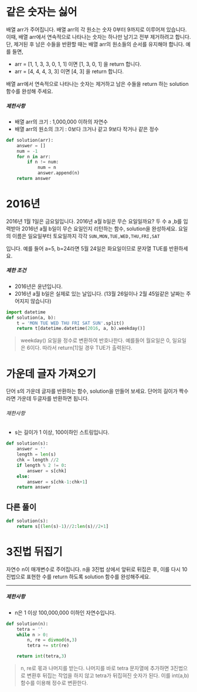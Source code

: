 # 같은 숫자는 싫어

배열 arr가 주어집니다. 배열 arr의 각 원소는 숫자 0부터 9까지로 이루어져 있습니다. 이때, 배열 arr에서 연속적으로 나타나는 숫자는 하나만 남기고 전부 제거하려고 합니다. 단, 제거된 후 남은 수들을 반환할 때는 배열 arr의 원소들의 순서를 유지해야 합니다. 예를 들면,

- arr = [1, 1, 3, 3, 0, 1, 1] 이면 [1, 3, 0, 1] 을 return 합니다.
- arr = [4, 4, 4, 3, 3] 이면 [4, 3] 을 return 합니다.

배열 arr에서 연속적으로 나타나는 숫자는 제거하고 남은 수들을 return 하는 solution 함수를 완성해 주세요.

##### 제한사항

- 배열 arr의 크기 : 1,000,000 이하의 자연수
- 배열 arr의 원소의 크기 : 0보다 크거나 같고 9보다 작거나 같은 정수

```python
def solution(arr):
    answer = []
    num = -1
    for n in arr:
        if n != num:
            num = n
            answer.append(n) 
    return answer
```



# 2016년

2016년 1월 1일은 금요일입니다. 2016년 a월 b일은 무슨 요일일까요? 두 수 a ,b를 입력받아 2016년 a월 b일이 무슨 요일인지 리턴하는 함수, solution을 완성하세요. 요일의 이름은 일요일부터 토요일까지 각각 `SUN,MON,TUE,WED,THU,FRI,SAT`

입니다. 예를 들어 a=5, b=24라면 5월 24일은 화요일이므로 문자열 TUE를 반환하세요.

##### 제한 조건

- 2016년은 윤년입니다.
- 2016년 a월 b일은 실제로 있는 날입니다. (13월 26일이나 2월 45일같은 날짜는 주어지지 않습니다)

```python
import datetime
def solution(a, b):
    t = 'MON TUE WED THU FRI SAT SUN'.split()
    return t[datetime.datetime(2016, a, b).weekday()]
```

> weekday() 요일을 정수로 변환하여 반호나한다. 예를들어 월요일은 0, 일요일은 6이다. 따라서 return[1]일 경우 TUE가 출력된다.



# 가운데 글자 가져오기

단어 s의 가운데 글자를 반환하는 함수, solution을 만들어 보세요. 단어의 길이가 짝수라면 가운데 두글자를 반환하면 됩니다.

###### 재한사항

- s는 길이가 1 이상, 100이하인 스트링입니다.

```python
def solution(s):
    answer = ''
    length = len(s)
    chk = length //2
    if length % 2 != 0:
        answer = s[chk]
    else:
        answer = s[chk-1:chk+1]
    return answer
```

## 다른 풀이

```python
def solution(s):
    return s[(len(s)-1)//2:len(s)//2+1]
```



# 3진법 뒤집기

자연수 n이 매개변수로 주어집니다. n을 3진법 상에서 앞뒤로 뒤집은 후, 이를 다시 10진법으로 표현한 수를 return 하도록 solution 함수를 완성해주세요.

------

##### 제한사항

- n은 1 이상 100,000,000 이하인 자연수입니다.

```python
def solution(n):
    tetra = ''
    while n > 0:
        n, re = divmod(n,3)
        tetra += str(re)

    return int(tetra,3)
```

> n, re로 몫과 나머지를 받는다. 나머지를 바로 tetra 문자열에 추가하면 3진법으로 변환후 뒤집는 작업을 하지 않고 tetra가 뒤집혀진 숫자가 된다. 이를 int(a,b) 함수를 이용해 정수로 변환한다.